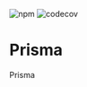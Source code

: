 ![npm](https://img.shields.io/npm/v/@txo/prisma)
![codecov](https://img.shields.io/codecov/c/github/technology-studio/prisma)
# Prisma #

Prisma
